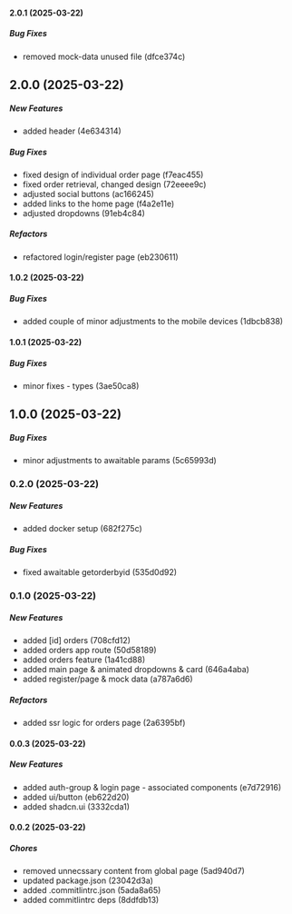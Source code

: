 #### 2.0.1 (2025-03-22)

##### Bug Fixes

*  removed mock-data unused file (dfce374c)

## 2.0.0 (2025-03-22)

##### New Features

*  added header (4e634314)

##### Bug Fixes

*  fixed design of individual order page (f7eac455)
*  fixed order retrieval, changed design (72eeee9c)
*  adjusted social buttons (ac166245)
*  added links to the home page (f4a2e11e)
*  adjusted dropdowns (91eb4c84)

##### Refactors

*  refactored login/register page (eb230611)

#### 1.0.2 (2025-03-22)

##### Bug Fixes

*  added couple of minor adjustments to the mobile devices (1dbcb838)

#### 1.0.1 (2025-03-22)

##### Bug Fixes

*  minor fixes - types (3ae50ca8)

## 1.0.0 (2025-03-22)

##### Bug Fixes

*  minor adjustments to awaitable params (5c65993d)

### 0.2.0 (2025-03-22)

##### New Features

*  added docker setup (682f275c)

##### Bug Fixes

*  fixed awaitable getorderbyid (535d0d92)

### 0.1.0 (2025-03-22)

##### New Features

*  added [id] orders (708cfd12)
*  added orders app route (50d58189)
*  added orders feature (1a41cd88)
*  added main page & animated dropdowns & card (646a4aba)
*  added register/page & mock data (a787a6d6)

##### Refactors

*  added ssr logic for orders page (2a6395bf)

#### 0.0.3 (2025-03-22)

##### New Features

*  added auth-group & login page - associated components (e7d72916)
*  added ui/button (eb622d20)
*  added shadcn.ui (3332cda1)

#### 0.0.2 (2025-03-22)

##### Chores

*  removed unnecssary content from global page (5ad940d7)
*  updated package.json (23042d3a)
*  added .commitlintrc.json (5ada8a65)
*  added commitlintrc deps (8ddfdb13)

